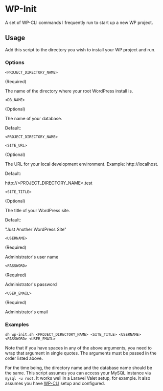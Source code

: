 # WP-Init

A set of WP-CLI commands I frequently run to start up a new WP project.

## Usage

Add this script to the directory you wish to install your WP project and run.

### Options

```
<PROJECT_DIRECTORY_NAME>
```

(Required)

The name of the directory where your root WordPress install is.

```
<DB_NAME>
```

(Optional)

The name of your database.

Default:

`<PROJECT_DIRECTORY_NAME>`

```
<SITE_URL>
```

(Optional)

The URL for your local development environment. Example: http://localhost.

Default:

http://<PROJECT_DIRECTORY_NAME>.test

```
<SITE_TITLE>
```

(Optional)

The title of your WordPress site.

Default:

"Just Another WordPress Site"

```
<USERNAME>
```

(Required)

Administrator's user name

```
<PASSWORD>
```

(Required)

Administrator's password

```
<USER_EMAIL>
```

(Required)

Administrator's email


### Examples

```
sh wp-init.sh <PROJECT_DIRECTORY_NAME> <SITE_TITLE> <USERNAME> <PASSWORD> <USER_EMAIL>
```

Note that if you have spaces in any of the above arguments, you need to wrap that argument in single quotes. The arguments must be passed in the order listed above.

For the time being, the directory name and the database name should be the same. This script assumes you can access your MySQL instance via `mysql -u root`. It works well in a Laravel Valet setup, for example. It also assumes you have [WP-CLI](https://developer.wordpress.org/cli/commands/) setup and configured.
